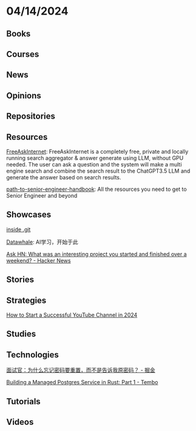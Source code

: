 # 04/14/2024

## Books

## Courses

## News

## Opinions

## Repositories

## Resources
[FreeAskInternet](https://github.com/nashsu/FreeAskInternet): FreeAskInternet is a completely free, private and locally running search aggregator & answer generate using LLM, without GPU needed. The user can ask a question and the system will make a multi engine search and combine the search result to the ChatGPT3.5 LLM and generate the answer based on search results.

[path-to-senior-engineer-handbook](https://github.com/jordan-cutler/path-to-senior-engineer-handbook): All the resources you need to get to Senior Engineer and beyond

## Showcases
[inside .git](https://wizardzines.com/comics/inside-git/)

[Datawhale](https://linklearner.com/home): AI学习，开始于此

[Ask HN: What was an interesting project you started and finished over a weekend? - Hacker News](https://news.ycombinator.com/item?id=39951422)

## Stories

## Strategies
[How to Start a Successful YouTube Channel in 2024](https://timqueen.com/youtube-start-channel/)

## Studies

## Technologies
[面试官：为什么忘记密码要重置，而不是告诉我原密码？ - 掘金](https://juejin.cn/post/7353580789299281961)

[Building a Managed Postgres Service in Rust: Part 1 - Tembo](https://tembo.io/blog/managed-postgres-rust)

## Tutorials

## Videos
